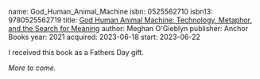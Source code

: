 name: God_Human_Animal_Machine
isbn: 0525562710
isbn13: 9780525562719
title: [God Human Animal Machine: Technology, Metaphor, and the Search for Meaning](https://www.amazon.com/God-Human-Animal-Machine-Technology/dp/0525562710)
author: Meghan O'Gieblyn
publisher: Anchor Books
year: 2021
acquired: 2023-06-18
start: 2023-06-22

I received this book as a Fathers Day gift.

_More to come._
